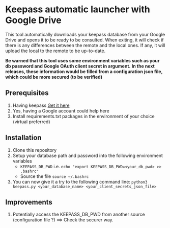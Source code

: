 # Keepass automatic launcher with Google Drive

This tool automatically downloads your keepass database from your Google Drive and opens it to be ready to be consulted.
When exiting, it will check if there is any differences between the remote and the local ones. If any, it will upload the local to the remote to be up-to-date.

**Be warned that this tool uses some environment variables such as your db password and Google OAuth client secret in argument.**
**In the next releases, these information would be filled from a configuration json file, which could be more secured (to be verified)**

## Prerequisites

1. Having keepass [Get it here](https://keepass.info/index.html)
2. Yes, having a Google account could help here
3. Install requirements.txt packages in the environment of your choice (virtual preferred)

## Installation

1. Clone this repository
2. Setup your database path and password into the following environment variables
    * `KEEPASS_DB_PWD` i.e. `echo "export KEEPASS_DB_PWD=<your_db_pwd> >> .bashrc"`
    * Source the file `source ~/.bashrc`
3. You can now give it a try to the following command line:
    ```python3 keepass.py <your_database_name> <your_client_secrets_json_file>```

## Improvements

1. Potentially access the KEEPASS_DB_PWD from another source (configuration file ?) ==> Check the securer way.

